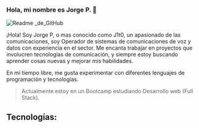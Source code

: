 ### Hola, mi nombre es Jorge P. 👋

![Readme _de_GitHub](https://github.com/j1t077/j1t077/assets/96486397/47b85793-3802-473c-b5a1-ed9baf61f6b7)


¡Hola! Soy Jorge P, o mas conocido como J1t0, un apasionado de las comunicaciones, soy Operador de sistemas de comunicaciones de voz y datos con experiencia en el sector. Me encanta trabajar en proyectos que involucren tecnologías de comunicación, y siempre estoy buscando aprender cosas nuevas y mejorar mis habilidades.

En mi tiempo libre, me gusta experimentar con diferentes lenguajes de programación y tecnologías.

> Actualmente estoy en un Bootcamp estudiando Desarrollo web (Full Stack).

## Tecnologías:

